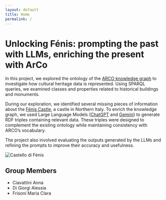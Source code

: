 ```yaml
---
layout: default
title: Home
permalink: /
---
```


# Unlocking Fénis: prompting the past with LLMs, enriching the present with ArCo

In this project, we explored the ontology of the [ARCO knowledge graph](https://w3id.org/arco) to investigate how cultural heritage data is represented. Using SPARQL queries, we examined classes and properties related to historical buildings and monuments.

During our exploration, we identified several missing pieces of information about the [Fénis Castle](https://en.wikipedia.org/wiki/F%C3%A9nis_Castle), a castle in Northern Italy. To enrich the knowledge graph, we used Large Language Models ([ChatGPT](https://chat.openai.com) and [Gemini](https://gemini.google.com)) to generate RDF triples containing relevant data. These triples were designed to complement the existing ontology while maintaining consistency with ARCO’s vocabulary.

The project also involved evaluating the outputs generated by the LLMs and refining the prompts to improve their accuracy and usefulness.

![Castello di Fénis](./CastelloDiFénisJuly292023_06.jpg)

## Group Members

- Ciavattini Anna 
- Di Giorgi Alessia
- Frisoni Maria Clara
